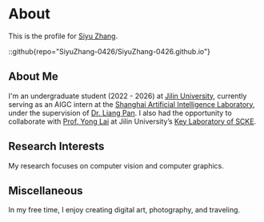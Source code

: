 # About

This is the profile for [Siyu Zhang](https://github.com/SiyuZhang-0426).

::github{repo="SiyuZhang-0426/SiyuZhang-0426.github.io"}

## About Me

I'm an undergraduate student (2022 - 2026) at [Jilin University](https://www.jlu.edu.cn/), currently serving as an AIGC intern at the [Shanghai Artificial Intelligence Laboratory](https://www.shlab.org.cn/), under the supervision of [Dr. Liang Pan](https://scholar.google.com/citations?user=lSDISOcAAAAJ).
I also had the opportunity to collaborate with [Prof. Yong Lai](https://ccst.jlu.edu.cn/info/1028/19286.htm) at Jilin University’s [Key Laboratory of SCKE](https://scke.jlu.edu.cn/).

## Research Interests

My research focuses on computer vision and computer graphics.

## Miscellaneous

In my free time, I enjoy creating digital art, photography, and traveling.